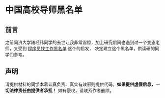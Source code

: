 # 中国高校导师黑名单
## 前言
之前同济大学陆经纬同学的去世让我非常震惊，加上研究期间也遇到过一个变态老师，又受到 [程序员找工作黑名单](https://github.com/shengxinjing/programmer-job-blacklist) 这个的启发， 决定建立这个黑名单，供读研的同学们参考。

## 声明
请提供材料的同学本着认真负责、真实有效原则提供代码。**如果提供虚假信息，一切法律责任由提供者承担！** 如有侵权，请联系作者删除。
